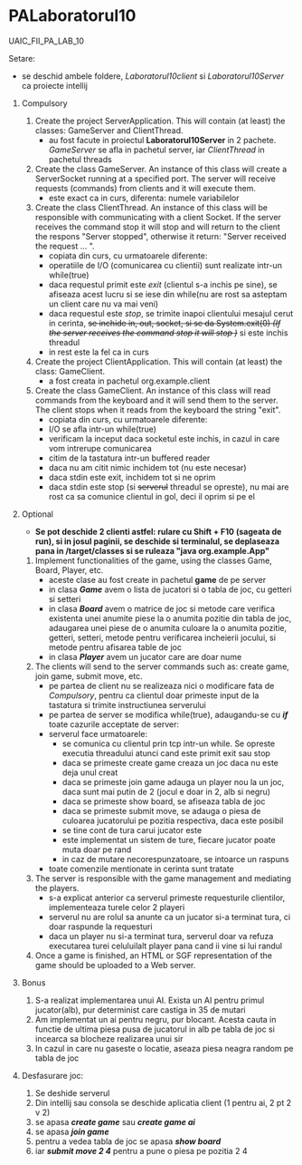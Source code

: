 # PALaboratorul10
UAIC_FII_PA_LAB_10


Setare:
   * se deschid ambele foldere, *Laboratorul10client* si *Laboratorul10Server* ca proiecte intellij
   
1. Compulsory 
    1.  Create the project ServerApplication. This will contain (at least) the classes: GameServer and ClientThread.
        * au fost facute in proiectul **Laboratorul10Server** in 2 pachete. *GameServer* se afla in pachetul server, iar *ClientThread* in pachetul threads
    2. Create the class GameServer. An instance of this class will create a ServerSocket running at a specified port. The server will receive requests (commands) from clients and it will execute them.
        * este exact ca in curs, diferenta: numele variabilelor
    3. Create the class ClientThread. An instance of this class will be responsible with communicating with a client Socket. If the server receives the command stop it will stop and will return to the client the respons "Server stopped", otherwise it return: "Server received the request ... ".
        * copiata din curs, cu urmatoarele diferente:
        * operatiile de I/O (comunicarea cu clientii) sunt realizate intr-un while(true)
        * daca requestul primit este *exit* (clientul s-a inchis pe sine), se afiseaza acest lucru si se iese din while(nu are rost sa asteptam un client care nu va mai veni)
        * daca requestul este *stop*, se trimite inapoi clientului mesajul cerut in cerinta, ~~se inchide in, out, socket, si se da System.exit(0) *(If the server receives the command stop it will stop )*~~ si este inchis threadul
        * in rest este la fel ca in curs
    4. Create the project ClientApplication. This will contain (at least) the class: GameClient.
        * a fost creata in pachetul org.example.client
    5. Create the class GameClient. An instance of this class will read commands from the keyboard and it will send them to the server. The client stops when it reads from the keyboard the string "exit".
        * copiata din curs, cu urmatoarele diferente:
        * I/O se afla intr-un while(true)
        * verificam la inceput daca socketul este inchis, in cazul in care vom intrerupe comunicarea
        * citim de la tastatura intr-un buffered reader
        * daca nu am citit nimic inchidem tot (nu este necesar)
        * daca stdin este exit, inchidem tot si ne oprim
        * daca stdin este stop (si ~~serverul~~ threadul se opreste), nu mai are rost ca sa comunice clientul in gol, deci il oprim si pe el
        
2. Optional
    * **Se pot deschide 2 clienti astfel: rulare cu Shift + F10 (sageata de run), si in josul paginii, se deschide si terminalul, se deplaseaza pana in /target/classes si se ruleaza "java org.example.App"**
    1. Implement functionalities of the game, using the classes Game, Board, Player, etc.
        * aceste clase au fost create in pachetul **game** de pe server
        * in clasa ***Game*** avem o lista de jucatori si o tabla de joc, cu getteri si setteri
        * in clasa ***Board*** avem o matrice de joc si metode care verifica existenta unei anumite piese la o anumita pozitie din tabla de joc, adaugarea unei piese de o anumita culoare la o anumita pozitie, getteri, setteri, metode pentru verificarea incheierii jocului, si metode pentru afisarea table de joc
        * in clasa ***Player*** avem un jucator care are doar nume
    2. The clients will send to the server commands such as: create game, join game, submit move, etc.
        * pe partea de client nu se realizeaza nici o modificare fata de *Compulsory*, pentru ca clientul doar primeste input de la tastatura si trimite instructiunea serverului
        * pe partea de server se modifica while(true), adaugandu-se cu ***if*** toate cazurile acceptate de server:
        * serverul face urmatoarele: 
             * se comunica cu clientul prin tcp intr-un while. Se opreste executia threadului atunci cand este primit exit sau stop
             * daca se primeste create game creaza un joc daca nu este deja unul creat
             * daca se primeste join game adauga un player nou la un joc, daca sunt mai putin de 2 (jocul e doar in 2, alb si negru)
             * daca se primeste show board, se afiseaza tabla de joc
             * daca se primeste submit move, se adauga o piesa de culoarea jucatorului pe pozitia respectiva, daca este posibil
             * se tine cont de tura carui jucator este
             * este implementat un sistem de ture, fiecare jucator poate muta doar pe rand
             * in caz de mutare necorespunzatoare, se intoarce un raspuns
         * toate comenzile mentionate in cerinta sunt tratate
    3. The server is responsible with the game management and mediating the players.
        * s-a explicat anterior ca serverul primeste requesturile clientilor, implementeaza turele celor 2 playeri
        * serverul nu are rolul sa anunte ca un jucator si-a terminat tura, ci doar raspunde la requesturi
        * daca un player nu si-a terminat tura, serverul doar va refuza executarea turei celuluilalt player pana cand ii vine si lui randul
    4. Once a game is finished, an HTML or SGF representation of the game should be uploaded to a Web server.

3. Bonus
    1. S-a realizat implementarea unui AI. Exista un AI pentru primul jucator(alb), pur determinist care castiga in 35 de mutari
    2. Am implementat un ai pentru negru, pur blocant. Acesta cauta in functie de ultima piesa pusa de jucatorul in alb pe tabla de joc si incearca sa blocheze realizarea unui sir
    3. In cazul in care nu gaseste o locatie, aseaza piesa neagra random pe tabla de joc
    
4. Desfasurare joc:
    1. Se deshide serverul
    2. Din intellij sau consola se deschide aplicatia client (1 pentru ai, 2 pt 2 v 2)
    3. se apasa ***create game*** sau ***create game ai***
    4. se apasa ***join game***
    5. pentru a vedea tabla de joc se apasa ***show board***
    6. iar ***submit move 2 4*** pentru a pune o piesa pe pozitia 2 4
    